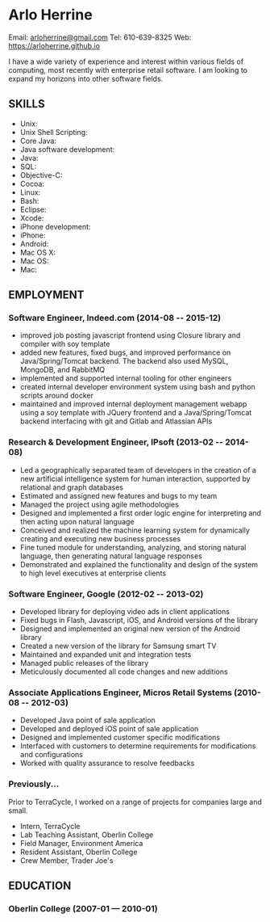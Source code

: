 Arlo Herrine
============
Email: arloherrine@gmail.com
Tel: 610-639-8325
Web: https://arloherrine.github.io

I have a wide variety of experience and interest within various fields of computing, most recently with enterprise retail software.  I am looking to expand my horizons into other software fields.

## SKILLS

  - Unix: 
  - Unix Shell Scripting: 
  - Core Java: 
  - Java software development: 
  - Java: 
  - SQL: 
  - Objective-C: 
  - Cocoa: 
  - Linux: 
  - Bash: 
  - Eclipse: 
  - Xcode: 
  - iPhone development: 
  - iPhone: 
  - Android: 
  - Mac OS X: 
  - Mac OS: 
  - Mac: 

## EMPLOYMENT

### Software Engineer, Indeed.com (2014-08 -- 2015-12)

  - improved job posting javascript frontend using Closure library and compiler with soy template
  - added new features, fixed bugs, and improved performance on Java/Spring/Tomcat backend. The backend also used MySQL, MongoDB, and RabbitMQ
  - implemented and supported internal tooling for other engineers
  - created internal developer environment system using bash and python scripts around docker
  - maintained and improved internal deployment management webapp using a soy template with JQuery frontend and a Java/Spring/Tomcat backend interfacing with git and Gitlab and Atlassian APIs

### Research & Development Engineer, IPsoft (2013-02 -- 2014-08)

  - Led a geographically separated team of developers in the creation of a new artificial intelligence system for human interaction, supported by relational and graph databases
  - Estimated and assigned new features and bugs to my team
  - Managed the project using agile methodologies
  - Designed and implemented a first order logic engine for interpreting and then acting upon natural language
  - Conceived and realized the machine learning system for dynamically creating and executing new business processes
  - Fine tuned module for understanding, analyzing, and storing natural language, then generating natural language responses
  - Demonstrated and explained the functionality and design of the system to high level executives at enterprise clients

### Software Engineer, Google (2012-02 -- 2013-02)

  - Developed library for deploying video ads in client applications
  - Fixed bugs in Flash, Javascript, iOS, and Android versions of the library
  - Designed and implemented an original new version of the Android library
  - Created a new version of the library for Samsung smart TV
  - Maintained and expanded unit and integration tests
  - Managed public releases of the library
  - Meticulously documented all code changes and new additions

### Associate Applications Engineer, Micros Retail Systems (2010-08 -- 2012-03)

  - Developed Java point of sale application
  - Developed and deployed iOS point of sale application
  - Designed and implemented customer specific modifications
  - Interfaced with customers to determine requirements for modifications and configurations
  - Worked with quality assurance to resolve feedbacks

### Previously...
Prior to TerraCycle, I worked on a range of projects for companies large and small.
  - Intern, TerraCycle
  - Lab Teaching Assistant, Oberlin College
  - Field Manager, Environment America
  - Resident Assistant, Oberlin College
  - Crew Member, Trader Joe's

## EDUCATION

### Oberlin College (2007-01 — 2010-01)


